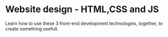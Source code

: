 # Website design - HTML,CSS and JS

Learn how to use these 3 front-end development technologies, together, to create something usefull.
